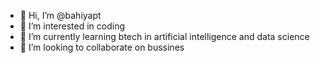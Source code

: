 - 👋 Hi, I’m @bahiyapt
- 👀 I’m interested in coding
- 🌱 I’m currently learning btech in artificial intelligence and data science
- 💞️ I’m looking to collaborate on bussines

<!---
bahiyapt/bahiyapt is a ✨ special ✨ repository because its `README.md` (this file) appears on your GitHub profile.
You can click the Preview link to take a look at your changes.
--->
